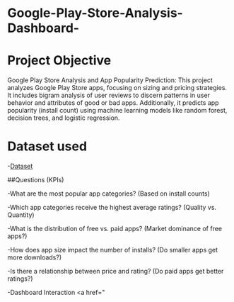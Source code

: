 # Google-Play-Store-Analysis-Dashboard-
# Project Objective
Google Play Store Analysis and App Popularity Prediction: This project analyzes Google Play Store apps, focusing on sizing and pricing strategies. It includes bigram analysis of user reviews to discern patterns in user behavior and attributes of good or bad apps. Additionally, it predicts app popularity (install count) using machine learning models like random forest, decision trees, and logistic regression. ​
# Dataset used
-<a href="https://github.com/Kaviya-Analyst/Data-Analyst-Dashboard-/blob/main/README.md">Dataset</a>


##Questions (KPIs)

-What are the most popular app categories? (Based on install counts)

-Which app categories receive the highest average ratings? (Quality vs. Quantity)

-What is the distribution of free vs. paid apps? (Market dominance of free apps?)

-How does app size impact the number of installs? (Do smaller apps get more downloads?)

-Is there a relationship between price and rating? (Do paid apps get better ratings?)

-Dashboard Interaction <a href="

